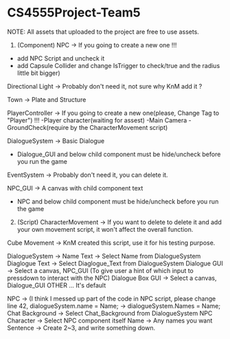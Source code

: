 # CS4555Project-Team5

NOTE: All assets that uploaded to the project are free to use assets.

1. (Component)
NPC -> If you going to create a new one !!!
- add NPC Script and uncheck it
- add Capsule Collider and change IsTrigger to check/true and the radius little bit bigger)

Directional Light -> Probably don't need it, not sure why KnM add it ?

Town -> Plate and Structure

PlayerController -> If you going to create a new one(please, Change Tag to "Player") !!!
-Player character(waiting for assest)
-Main Camera
-GroundCheck(require by the CharacterMovement script)

DialogueSystem -> Basic Dialogue
- Dialogue_GUI and below child component must be hide/uncheck before you run the game

EventSystem -> Probably don't need it, you can delete it.

NPC_GUI -> A canvas with child component text
- NPC and below child component must be hide/uncheck before you run the game


2. (Script)
CharacterMovement -> If you want to delete to delete it and add your own movement script, it won't affect the overall function. 

Cube Movement -> KnM created this script, use it for his testing purpose.

DialogueSystem -> 
Name Text -> Select Name from DialogueSystem
Diaglogue Text -> Select Diaglogue_Text from DialogueSystem
Dialogue GUI -> Select a canvas, NPC_GUI (To give user a hint of which input to pressdown to interact with the NPC)
Dialogue Box GUI ->  Select a canvas, Dialogue_GUI 
OTHER ... It's default

NPC -> (I think I messed up part of the code in NPC script, please change line 42,  dialogueSystem.name = Name; ->  dialogueSystem.Names = Name;
Chat Background -> Select Chat_Background from DialogueSystem
NPC Character -> Select NPC component itself
Name -> Any names you want 
Sentence -> Create 2~3, and write something down.






